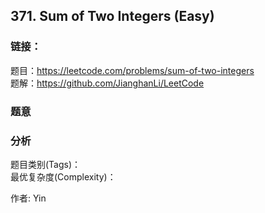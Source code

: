 ## 371. Sum of Two Integers (Easy)

### **链接**：
题目：https://leetcode.com/problems/sum-of-two-integers  
题解：https://github.com/JianghanLi/LeetCode

### **题意**



### **分析**  
题目类别(Tags)：  
最优复杂度(Complexity)：  



作者: Yin
